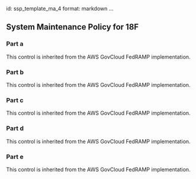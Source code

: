 id: ssp_template_ma_4
format: markdown
...
## System Maintenance Policy for 18F

### Part a

This control is inherited from the AWS GovCloud FedRAMP implementation.

### Part b

This control is inherited from the AWS GovCloud FedRAMP implementation.

### Part c

This control is inherited from the AWS GovCloud FedRAMP implementation.

### Part d

This control is inherited from the AWS GovCloud FedRAMP implementation.

### Part e

This control is inherited from the AWS GovCloud FedRAMP implementation.
